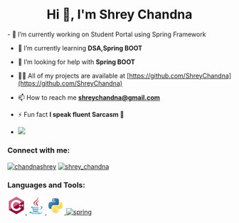 <h1 align="center">Hi 👋, I'm Shrey Chandna</h1>
- 🔭 I’m currently working on Student Portal using Spring Framework

- 🌱 I’m currently learning **DSA,Spring BOOT**

- 🤝 I’m looking for help with **Spring BOOT**

- 👨‍💻 All of my projects are available at [https://github.com/ShreyChandna](https://github.com/ShreyChandna)

- 📫 How to reach me **shreychandna@gmail.com**

- ⚡ Fun fact **I speak fluent Sarcasm 👾**
- ![](https://komarev.com/ghpvc/?username=ShreyChandna)

<h3 align="left">Connect with me:</h3>
<p align="left">
<a href="https://twitter.com/chandnashrey" target="blank"><img align="center" src="https://raw.githubusercontent.com/rahuldkjain/github-profile-readme-generator/master/src/images/icons/Social/twitter.svg" alt="chandnashrey" height="30" width="40" /></a>
<a href="https://instagram.com/shrey_chandna" target="blank"><img align="center" src="https://raw.githubusercontent.com/rahuldkjain/github-profile-readme-generator/master/src/images/icons/Social/instagram.svg" alt="shrey_chandna" height="30" width="40" /></a>
</p>

<h3 align="left">Languages and Tools:</h3>
<p align="left"> <a href="https://www.w3schools.com/cpp/" target="_blank" rel="noreferrer"> <img src="https://raw.githubusercontent.com/devicons/devicon/master/icons/cplusplus/cplusplus-original.svg" alt="cplusplus" width="40" height="40"/> </a> <a href="https://www.java.com" target="_blank" rel="noreferrer"> <img src="https://raw.githubusercontent.com/devicons/devicon/master/icons/java/java-original.svg" alt="java" width="40" height="40"/> </a> <a href="https://www.python.org" target="_blank" rel="noreferrer"> <img src="https://raw.githubusercontent.com/devicons/devicon/master/icons/python/python-original.svg" alt="python" width="40" height="40"/> </a> <a href="https://spring.io/" target="_blank" rel="noreferrer"> <img src="https://www.vectorlogo.zone/logos/springio/springio-icon.svg" alt="spring" width="40" height="40"/> </a> </p>
